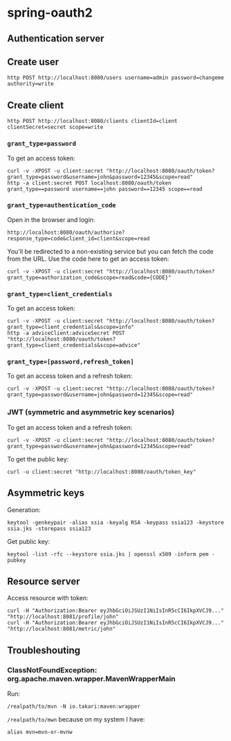 # spring-oauth2

## Authentication server

## Create user

    http POST http://localhost:8080/users username=admin password=changeme authority=write

## Create client

    http POST http://localhost:8080/clients clientId=client clientSecret=secret scope=write

### `grant_type=password`

To get an access token:

    curl -v -XPOST -u client:secret "http://localhost:8080/oauth/token?grant_type=password&username=john&password=12345&scope=read"
    http -a client:secret POST localhost:8080/oauth/token grant_type==password username==john password==12345 scope==read

### `grant_type=authentication_code`

Open in the browser and login:

    http://localhost:8080/oauth/authorize?response_type=code&client_id=client&scope=read

You'll be redirected to a non-existing service but you can fetch the code from the URL.
Use the code here to get an access token:

    curl -v -XPOST -u client:secret "http://localhost:8080/oauth/token?grant_type=authorization_code&scope=read&code={CODE}"

### `grant_type=client_credentials`

To get an access token:

    curl -v -XPOST -u client:secret "http://localhost:8080/oauth/token?grant_type=client_credentials&scope=info"
    http -a adviceClient:adviceSecret POST "http://localhost:8080/oauth/token?grant_type=client_credentials&scope=advice"

### `grant_type=[password,refresh_token]`

To get an access token and a refresh token:

    curl -v -XPOST -u client:secret "http://localhost:8080/oauth/token?grant_type=password&username=john&password=12345&scope=read"

### JWT (symmetric and asymmetric key scenarios)

To get an access token and a refresh token:

    curl -v -XPOST -u client:secret "http://localhost:8080/oauth/token?grant_type=password&username=john&password=12345&scope=read"

To get the public key:

    curl -u client:secret "http://localhost:8080/oauth/token_key"

## Asymmetric keys

Generation:

    keytool -genkeypair -alias ssia -keyalg RSA -keypass ssia123 -keystore ssia.jks -storepass ssia123

Get public key:

    keytool -list -rfc --keystore ssia.jks | openssl x509 -inform pem -pubkey

## Resource server

Access resource with token:

    curl -H "Authorization:Bearer eyJhbGciOiJSUzI1NiIsInR5cCI6IkpXVCJ9..." "http://localhost:8081/profile/john"
    curl -H "Authorization:Bearer eyJhbGciOiJSUzI1NiIsInR5cCI6IkpXVCJ9..." "http://localhost:8081/metric/john"

## Troubleshouting

### ClassNotFoundException: org.apache.maven.wrapper.MavenWrapperMain

Run:

    /realpath/to/mvn -N io.takari:maven:wrapper

`/realpath/to/mwn` because on my system I have:

    alias mvn=mvn-or-mvnw


